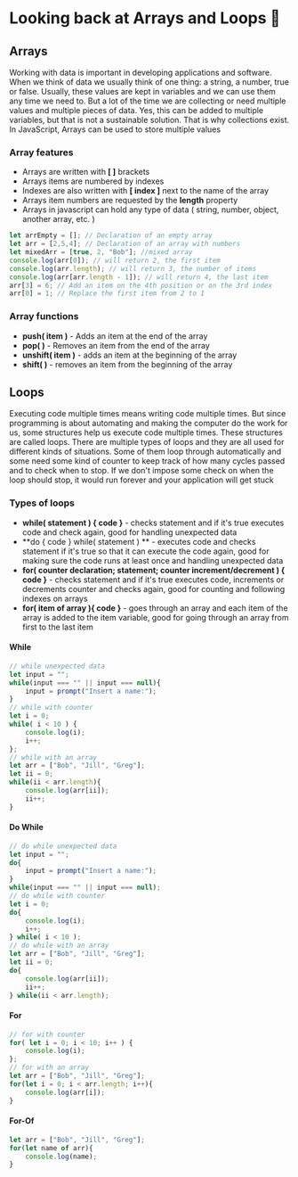 # Looking back at Arrays and Loops 💈

## Arrays

Working with data is important in developing applications and software. When we think of data we usually think of one thing: a string, a number, true or false. Usually, these values are kept in variables and we can use them any time we need to. But a lot of the time we are collecting or need multiple values and multiple pieces of data. Yes, this can be added to multiple variables, but that is not a sustainable solution. That is why collections exist. In JavaScript, Arrays can be used to store multiple values

### Array features

* Arrays are written with **[ ]** brackets
* Arrays items are numbered by indexes
* Indexes are also written with **[ index ]** next to the name of the array
* Arrays item numbers are requested by the **length** property
* Arrays in javascript can hold any type of data ( string, number, object, another array, etc. )

```js
let arrEmpty = []; // Declaration of an empty array
let arr = [2,5,4]; // Declaration of an array with numbers
let mixedArr = [true, 2, "Bob"]; //mixed array
console.log(arr[0]); // will return 2, the first item
console.log(arr.length); // will return 3, the number of items
console.log(arr[arr.length - 1]); // will return 4, the last item
arr[3] = 6; // Add an item on the 4th position or on the 3rd index
arr[0] = 1; // Replace the first item from 2 to 1
```

### Array functions

* **push( item )** - Adds an item at the end of the array
* **pop( )** - Removes an item from the end of the array
* **unshift( item )** - adds an item at the beginning of the array
* **shift( )** - removes an item from the beginning of the array

## Loops

Executing code multiple times means writing code multiple times. But since programming is about automating and making the computer do the work for us, some structures help us execute code multiple times. These structures are called loops. There are multiple types of loops and they are all used for different kinds of situations. Some of them loop through automatically and some need some kind of counter to keep track of how many cycles passed and to check when to stop. If we don't impose some check on when the loop should stop, it would run forever and your application will get stuck

### Types of loops

* **while( statement ) { code }** - checks statement and if it's true executes code and check again, good for handling unexpected data 
* **do { code } while( statement ) ** - executes code and checks statement if it's true so that it can execute the code again, good for making sure the code runs at least once and handling unexpected data 
* **for( counter declaration; statement; counter increment/decrement ) { code }** - checks statement and if it's true executes code, increments or decrements counter and checks again, good for counting and following indexes on arrays
* **for( item of array ){ code }** - goes through an array and each item of the array is added to the item variable, good for going through an array from first to the last item

#### While

```js
// while unexpected data
let input = "";
while(input === "" || input === null){
    input = prompt("Insert a name:");
}
// while with counter
let i = 0;
while( i < 10 ) {
	console.log(i);
	i++;
};
// while with an array
let arr = ["Bob", "Jill", "Greg"];
let ii = 0;
while(ii < arr.length){
	console.log(arr[ii]);
	ii++;
}
```

#### Do While

```js
// do while unexpected data
let input = "";
do{
	input = prompt("Insert a name:");
}
while(input === "" || input === null);
// do while with counter
let i = 0;
do{
	console.log(i);
	i++;
} while( i < 10 );
// do while with an array
let arr = ["Bob", "Jill", "Greg"];
let ii = 0;
do{
	console.log(arr[ii]);
	ii++;
} while(ii < arr.length);
```

#### For

```js
// for with counter
for( let i = 0; i < 10; i++ ) {
	console.log(i);
};
// for with an array
let arr = ["Bob", "Jill", "Greg"];
for(let i = 0; i < arr.length; i++){
	console.log(arr[i]);
}
```

#### For-Of

```js
let arr = ["Bob", "Jill", "Greg"];
for(let name of arr){
	console.log(name);
}
```
